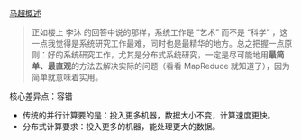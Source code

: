 [马超概述](https://www.zhihu.com/question/23645117/answer/124708083)
> 正如楼上 李沐 的回答中说的那样，系统工作是 “艺术” 而不是 “科学” ，这一点我觉得是系统研究工作最难，同时也是最精华的地方。总之把握一点原则：好的系统研究工作，尤其是分布式系统研究，一定是尽可能地用**最简单、最直观**的方法去解决实际的问题（看看 MapReduce 就知道了），因为简单就意味着实用。

核心差异点：容错
- 传统的并行计算要的是：投入更多机器，数据大小不变，计算速度更快。
- 分布式计算要求：投入更多的机器，能处理更大的数据。